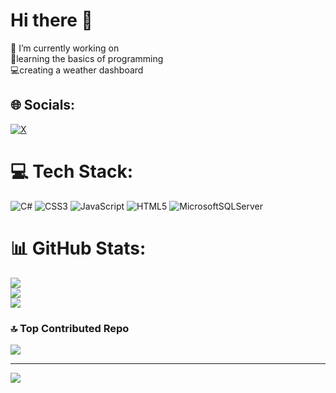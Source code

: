 # Hi there 👋
🔭 I’m currently working on<br>📕learning the basics of programming<br>💻creating a weather dashboard


## 🌐 Socials:
[![X](https://img.shields.io/badge/X-black.svg?logo=X&logoColor=white)](https://x.com/jonathanwirz11) 

# 💻 Tech Stack:
![C#](https://img.shields.io/badge/c%23-%23239120.svg?style=for-the-badge&logo=csharp&logoColor=white) ![CSS3](https://img.shields.io/badge/css3-%231572B6.svg?style=for-the-badge&logo=css3&logoColor=white) ![JavaScript](https://img.shields.io/badge/javascript-%23323330.svg?style=for-the-badge&logo=javascript&logoColor=%23F7DF1E) ![HTML5](https://img.shields.io/badge/html5-%23E34F26.svg?style=for-the-badge&logo=html5&logoColor=white) ![MicrosoftSQLServer](https://img.shields.io/badge/Microsoft%20SQL%20Server-CC2927?style=for-the-badge&logo=microsoft%20sql%20server&logoColor=white)
# 📊 GitHub Stats:
![](https://github-readme-stats.vercel.app/api?username=jonathanwirz&theme=dark&hide_border=true&include_all_commits=false&count_private=true)<br/>
![](https://github-readme-streak-stats.herokuapp.com/?user=jonathanwirz&theme=dark&hide_border=true)<br/>
![](https://github-readme-stats.vercel.app/api/top-langs/?username=jonathanwirz&theme=dark&hide_border=true&include_all_commits=false&count_private=true&layout=compact)

### 🔝 Top Contributed Repo
![](https://github-contributor-stats.vercel.app/api?username=jonathanwirz&limit=5&theme=dark&combine_all_yearly_contributions=true)

---
[![](https://visitcount.itsvg.in/api?id=jonathanwirz&icon=0&color=0)](https://visitcount.itsvg.in)
